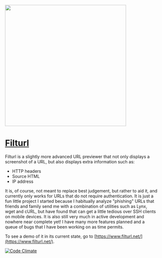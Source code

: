 [<img src="https://www.filturl.net/logo-bk.png" width="400px">](https://www.filturl.net/)

# [Filturl](https://www.filturl.net)

Filturl is a slightly more advanced URL previewer that not only displays a screenshot of a URL, but also displays extra information such as:
* HTTP headers
* Source HTML
* IP address

It is, of course, not meant to replace best judgement, but rather to aid it, and currently only works for URLs that do not require authentication. It is just a fun little project I started because I habitually analyze "phishing" URLs that friends and family send me with a combination of utilities such as Lynx, wget and cURL, but have found that can get a little tedious over SSH clients on mobile devices. It is also still very much in active development and nowhere near complete yet! I have many more features planned and a queue of bugs that I have been working on as time permits.

To see a demo of it in its current state, go to [https://www.filturl.net/](https://www.filturl.net/).

[![Code Climate](https://codeclimate.com/repos/52bffea86956801a65007223/badges/ae38d9eea57bc948bce3/gpa.png)](https://codeclimate.com/repos/52bffea86956801a65007223/feed)
